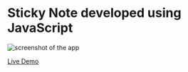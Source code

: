 # Sticky Note developed using JavaScript
 
![screenshot of the app](https://raw.githubusercontent.com/praveenorugantitech/praveenorugantitech-javascript/master/0_Projects/praveenorugantitech-sticky-note/screenshot.PNG "Sticky Note")


[Live Demo](https://praveenorugantitech.github.io/praveenorugantitech-javascript/0_Projects/praveenorugantitech-sticky-note/Demo)


